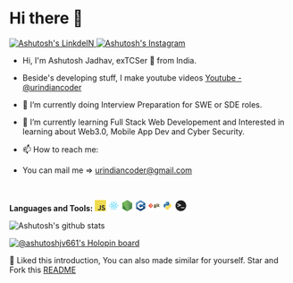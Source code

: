 
# Hi there 👋 
<a href="https://www.linkedin.com/in/ashutoshjadhav661">
  <img alt="Ashutosh's LinkdeIN" width="22px" src="https://cdn.jsdelivr.net/npm/simple-icons@v3/icons/linkedin.svg" />
</a>
<a href="https://www.instagram.com/ashutoshjv_">
  <img alt="Ashutosh's Instagram" width="22px" src="https://cdn.jsdelivr.net/npm/simple-icons@v3/icons/instagram.svg" />
</a>

- Hi, I'm Ashutosh Jadhav, exTCSer 🚀 from India. 
- Beside's developing stuff, I make youtube videos [Youtube - @urindiancoder](https://www.youtube.com/channel/UCM7jDyvtFLZtW_Qa6o6ndVQ)

- 🔭 I’m currently doing Interview Preparation for SWE or SDE roles.
- 🌱 I’m currently learning Full Stack Web Developement and Interested in learning about Web3.0, Mobile App Dev and Cyber Security.

- 📫 How to reach me: 
- You can mail me => urindiancoder@gmail.com

&nbsp;

**Languages and Tools:**
<code><img height="20" src="https://raw.githubusercontent.com/github/explore/80688e429a7d4ef2fca1e82350fe8e3517d3494d/topics/javascript/javascript.png"></code>
<code><img height="20" src="https://raw.githubusercontent.com/github/explore/80688e429a7d4ef2fca1e82350fe8e3517d3494d/topics/react/react.png"></code>
<code><img height="20" src="https://raw.githubusercontent.com/github/explore/80688e429a7d4ef2fca1e82350fe8e3517d3494d/topics/nodejs/nodejs.png"></code>
<code><img height="20" src="https://raw.githubusercontent.com/github/explore/80688e429a7d4ef2fca1e82350fe8e3517d3494d/topics/cpp/cpp.png"></code>
<code><img height="20" src="https://raw.githubusercontent.com/github/explore/80688e429a7d4ef2fca1e82350fe8e3517d3494d/topics/git/git.png"></code>
<code><img height="20" src="https://raw.githubusercontent.com/github/explore/80688e429a7d4ef2fca1e82350fe8e3517d3494d/topics/python/python.png"></code>
<code><img height="20" src="https://raw.githubusercontent.com/github/explore/80688e429a7d4ef2fca1e82350fe8e3517d3494d/topics/terminal/terminal.png"></code>


![Ashutosh's github stats](https://github-readme-stats.vercel.app/api?username=ashutoshjv661&&show_icons=true&title_color=ffffff&icon_color=bb2acf&text_color=daf7dc&bg_color=191919)

[![@ashutoshjv661's Holopin board](https://holopin.me/ashutoshjv661)](https://holopin.io/@ashutoshjv661)


:pushpin: Liked this introduction, You can also made similar for yourself. Star and Fork this [README](https://github.com/ashutoshjv661/ashutoshjv661)
